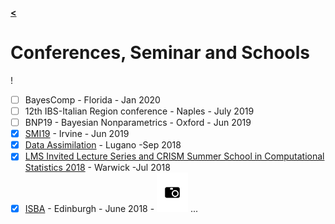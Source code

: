 [**<**](/index)

# Conferences, Seminar and Schools

!
- [ ] BayesComp - Florida - Jan 2020
- [ ] 12th IBS-Italian Region conference - Naples - July 2019
- [ ] BNP19 - Bayesian Nonparametrics - Oxford - Jun 2019
- [x] [SMI19](/pages/SMI19) - Irvine - Jun 2019
- [x] [Data Assimilation](/pages/lug) - Lugano -Sep 2018
- [x] [LMS Invited Lecture Series and CRISM Summer School in Computational Statistics 2018](/pages/Warwick18) - Warwick -Jul 2018
- [x] [ISBA](https://bayesian.org/isba2018/) - Edinburgh - June 2018 - [<img src="/images/cam.png" width="50">](/pages/ISBA)
...
